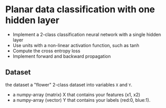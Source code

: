 # Planar data classification with one hidden layer

- Implement a 2-class classification neural network with a single hidden layer
- Use units with a non-linear activation function, such as tanh 
- Compute the cross entropy loss 
- Implement forward and backward propagation

## Dataset ##
 the dataset a "flower" 2-class dataset into variables `X` and `Y`.
- a numpy-array (matrix) X that contains your features (x1, x2)
- a numpy-array (vector) Y that contains your labels (red:0, blue:1).
